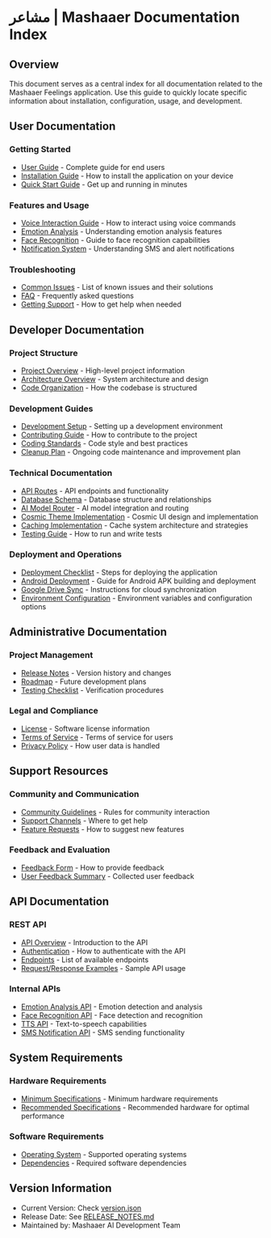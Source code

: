 # مشاعر | Mashaaer Documentation Index

## Overview
This document serves as a central index for all documentation related to the Mashaaer Feelings application. Use this guide to quickly locate specific information about installation, configuration, usage, and development.

## User Documentation

### Getting Started
- [User Guide](USER_GUIDE.md) - Complete guide for end users
- [Installation Guide](#) - How to install the application on your device
- [Quick Start Guide](#) - Get up and running in minutes

### Features and Usage
- [Voice Interaction Guide](#) - How to interact using voice commands
- [Emotion Analysis](#) - Understanding emotion analysis features
- [Face Recognition](#) - Guide to face recognition capabilities
- [Notification System](#) - Understanding SMS and alert notifications

### Troubleshooting
- [Common Issues](KNOWN_ISSUES.md) - List of known issues and their solutions
- [FAQ](#) - Frequently asked questions
- [Getting Support](#) - How to get help when needed

## Developer Documentation

### Project Structure
- [Project Overview](README.md) - High-level project information
- [Architecture Overview](#) - System architecture and design
- [Code Organization](#) - How the codebase is structured

### Development Guides
- [Development Setup](#) - Setting up a development environment
- [Contributing Guide](#) - How to contribute to the project
- [Coding Standards](#) - Code style and best practices
- [Cleanup Plan](CLEANUP_PLAN.md) - Ongoing code maintenance and improvement plan

### Technical Documentation
- [API Routes](api_routes.py) - API endpoints and functionality
- [Database Schema](#) - Database structure and relationships
- [AI Model Router](ai_model_router.py) - AI model integration and routing
- [Cosmic Theme Implementation](COSMIC_THEME_IMPLEMENTATION.md) - Cosmic UI design and implementation
- [Caching Implementation](CACHING_IMPLEMENTATION.md) - Cache system architecture and strategies
- [Testing Guide](#) - How to run and write tests

### Deployment and Operations
- [Deployment Checklist](DEPLOYMENT_CHECKLIST.md) - Steps for deploying the application
- [Android Deployment](ANDROID_README.md) - Guide for Android APK building and deployment
- [Google Drive Sync](SYNC_README.md) - Instructions for cloud synchronization
- [Environment Configuration](#) - Environment variables and configuration options

## Administrative Documentation

### Project Management
- [Release Notes](RELEASE_NOTES.md) - Version history and changes
- [Roadmap](#) - Future development plans
- [Testing Checklist](TESTING_CHECKLIST.md) - Verification procedures

### Legal and Compliance
- [License](#) - Software license information
- [Terms of Service](#) - Terms of service for users
- [Privacy Policy](#) - How user data is handled

## Support Resources

### Community and Communication
- [Community Guidelines](#) - Rules for community interaction
- [Support Channels](#) - Where to get help
- [Feature Requests](#) - How to suggest new features

### Feedback and Evaluation
- [Feedback Form](FEEDBACK_FORM.md) - How to provide feedback
- [User Feedback Summary](#) - Collected user feedback

## API Documentation

### REST API
- [API Overview](#) - Introduction to the API
- [Authentication](#) - How to authenticate with the API
- [Endpoints](#) - List of available endpoints
- [Request/Response Examples](#) - Sample API usage

### Internal APIs
- [Emotion Analysis API](#) - Emotion detection and analysis
- [Face Recognition API](#) - Face detection and recognition
- [TTS API](#) - Text-to-speech capabilities
- [SMS Notification API](#) - SMS sending functionality

## System Requirements

### Hardware Requirements
- [Minimum Specifications](#) - Minimum hardware requirements
- [Recommended Specifications](#) - Recommended hardware for optimal performance

### Software Requirements
- [Operating System](#) - Supported operating systems
- [Dependencies](#) - Required software dependencies

## Version Information
- Current Version: Check [version.json](version.json)
- Release Date: See [RELEASE_NOTES.md](RELEASE_NOTES.md)
- Maintained by: Mashaaer AI Development Team